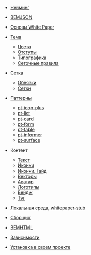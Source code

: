 * [Нейминг](naming.md)
* [BEMJSON](bemjson.md)

* [Основы White Paper](whitepaper.md)

* [Тема](theme.md)
	* [Цвета](theme-color.md)
	* [Отступы](theme-space.md)
	* [Типографика](theme-text.md)
	* [Сеточные правила](theme-layout.md)

* [Сетка](layout.md)
	* [Обвязки](layout-outer.md)
	* [Сетки](layout-inner.md)

* [Паттерны](patterns.md)
	* [pt-icon-plus](pt-icon-plus.md)
	* [pt-list](pt-list.md)
	* [pt-card](pt-card.md)
	* [pt-form](pt-form.md)
	* [pt-table](pt-table.md)
	* [pt-informer](pt-informer.md)
	* [pt-surface](pt-surface.md)
	<!-- * [Как создать новый паттерн](patterns-new.md) -->

* Контент
	* [Текст](content-text.md)
	* [Иконки](content-icons.md)
	* [Иконки. Гайд](content-icon-guide.md)
	* [Векторы](content-vectors.md)
	<!-- * [Векторы. Гайд](content-vectors-guide.md) -->
    * [Аватар](content-avatar.md)
	* [Логотипы](content-logo.md)
	* [Бейдж](content-badge.md)
	* [Тэг](content-tag.md)

* [Локальная среда, whitepaper-stub](whitepaper-stub.md)

* [Сборщик](sborshik.md)

* [BEMHTML](bemhtml.md)

* [Зависимости](dependencies.md)

<!-- * [BEMTREE](bemtree.md) -->

<!-- * [i-bem (или JS)](js.md) -->

* [Установка в своем проекте](install.md)
